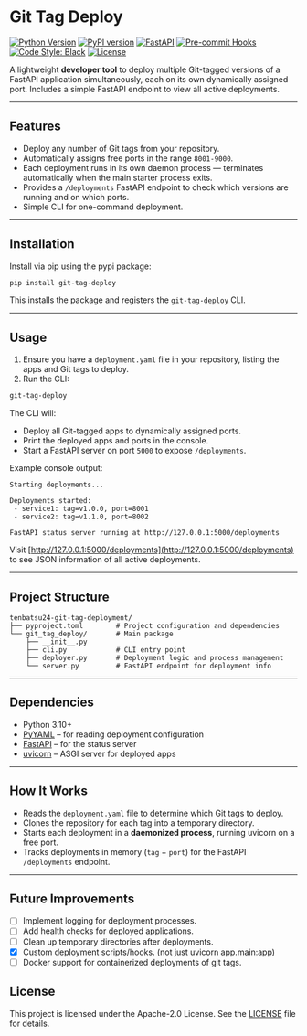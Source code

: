 # Git Tag Deploy

[![Python Version](https://img.shields.io/badge/python-3.10+-blue.svg)](https://www.python.org/)
[![PyPI version](https://img.shields.io/pypi/v/git-tag-deploy.svg)](https://pypi.org/project/git-tag-deploy/)
[![FastAPI](https://img.shields.io/badge/FastAPI-0.100+-009688?logo=fastapi)](https://fastapi.tiangolo.com/)
[![Pre-commit Hooks](https://img.shields.io/badge/pre--commit-enabled-brightgreen?logo=pre-commit)](https://pre-commit.com/)
[![Code Style: Black](https://img.shields.io/badge/code%20style-black-black.svg)](https://github.com/psf/black)
[![License](https://img.shields.io/badge/License-Apache%202.0-blue.svg)](LICENSE)

A lightweight **developer tool** to deploy multiple Git-tagged versions of a FastAPI application simultaneously, each on its own dynamically assigned port. Includes a simple FastAPI endpoint to view all active deployments.

---

## Features

- Deploy any number of Git tags from your repository.
- Automatically assigns free ports in the range `8001-9000`.
- Each deployment runs in its own daemon process — terminates automatically when the main starter process exits.
- Provides a `/deployments` FastAPI endpoint to check which versions are running and on which ports.
- Simple CLI for one-command deployment.

---

## Installation

Install via pip using the pypi package:

```bash
pip install git-tag-deploy
````

This installs the package and registers the `git-tag-deploy` CLI.

---

## Usage

1. Ensure you have a `deployment.yaml` file in your repository, listing the apps and Git tags to deploy.
2. Run the CLI:

```bash
git-tag-deploy
```

The CLI will:

* Deploy all Git-tagged apps to dynamically assigned ports.
* Print the deployed apps and ports in the console.
* Start a FastAPI server on port `5000` to expose `/deployments`.

Example console output:

```
Starting deployments...

Deployments started:
 - service1: tag=v1.0.0, port=8001
 - service2: tag=v1.1.0, port=8002

FastAPI status server running at http://127.0.0.1:5000/deployments
```

Visit [http://127.0.0.1:5000/deployments](http://127.0.0.1:5000/deployments) to see JSON information of all active deployments.

---

## Project Structure

```
tenbatsu24-git-tag-deployment/
├── pyproject.toml        # Project configuration and dependencies
└── git_tag_deploy/       # Main package
    ├── __init__.py
    ├── cli.py            # CLI entry point
    ├── deployer.py       # Deployment logic and process management
    └── server.py         # FastAPI endpoint for deployment info
```

---

## Dependencies

* Python 3.10+
* [PyYAML](https://pyyaml.org/) – for reading deployment configuration
* [FastAPI](https://fastapi.tiangolo.com/) – for the status server
* [uvicorn](https://www.uvicorn.org/) – ASGI server for deployed apps

---

## How It Works

* Reads the `deployment.yaml` file to determine which Git tags to deploy.
* Clones the repository for each tag into a temporary directory.
* Starts each deployment in a **daemonized process**, running uvicorn on a free port.
* Tracks deployments in memory (`tag` + `port`) for the FastAPI `/deployments` endpoint.

---

## Future Improvements
* [ ] Implement logging for deployment processes.
* [ ] Add health checks for deployed applications.
* [ ] Clean up temporary directories after deployments.
* [x] Custom deployment scripts/hooks. (not just uvicorn app.main:app)
* [ ] Docker support for containerized deployments of git tags.

## License

This project is licensed under the Apache-2.0 License. See the [LICENSE](LICENSE) file for details.
